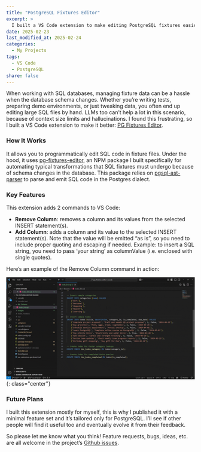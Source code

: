 ```yaml
---
title: "PostgreSQL Fixtures Editor"
excerpt: >
  I built a VS Code extension to make editing PostgreSQL fixtures easier. Here's why I made it, how it works, and how you can use it.
date: 2025-02-23
last_modified_at: 2025-02-24
categories:
  - My Projects
tags:
  - VS Code
  - PostgreSQL
share: false
---
```


When working with SQL databases, managing fixture data can be a hassle when the database schema changes. Whether you’re writing tests, preparing demo environments, or just tweaking data, you often end up editing large SQL files by hand. LLMs too can’t help a lot in this scenario, because of context size limits and hallucinations. I found this frustrating, so I built a VS Code extension to make it better: [PG Fixtures Editor](https://marketplace.visualstudio.com/items?itemName=labarilem.pgfixtureseditor).

### How It Works

It allows you to programmatically edit SQL code in fixture files. Under the hood, it uses [pg-fixtures-editor](https://www.npmjs.com/package/pg-fixtures-editor), an NPM package I built specifically for automating typical transformations that SQL fixtures must undergo because of schema changes in the database. This package relies on [pgsql-ast-parser](https://www.npmjs.com/package/pgsql-ast-parser) to parse and emit SQL code in the Postgres dialect.

### Key Features

This extension adds 2 commands to VS Code:
- **Remove Column**: removes a column and its values from the selected INSERT statement(s).
- **Add Column**: adds a column and its value to the selected INSERT statement(s). Note that the value will be emitted “as is”, so you need to include proper quoting and escaping if needed. Example: to insert a SQL string, you need to pass ‘your string’ as columnValue (i.e. enclosed with single quotes).

Here’s an example of the Remove Column command in action:

![Remove Column command demo](https://raw.githubusercontent.com/labarilem/pg-fixtures-editor-vscode/main/images/demo-hires.gif){: class="center"}

### Future Plans

I built this extension mostly for myself, this is why I published it with a minimal feature set and it’s tailored only for PostgreSQL. I’ll see if other people will find it useful too and eventually evolve it from their feedback.

So please let me know what you think! Feature requests, bugs, ideas, etc. are all welcome in the project’s [Github issues](https://github.com/labarilem/pg-fixtures-editor-vscode/issues).